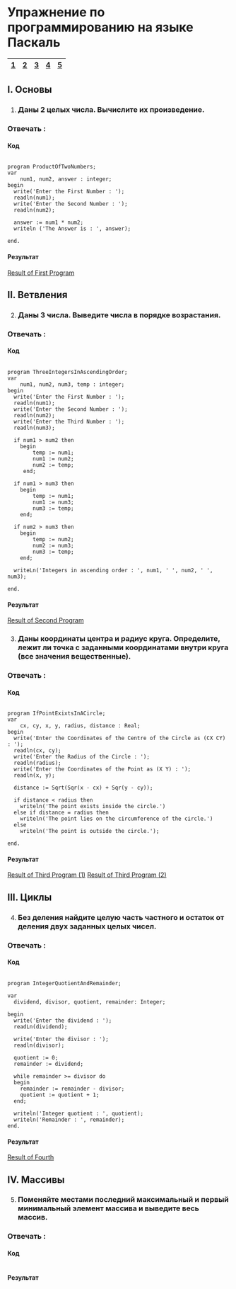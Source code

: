 # Упражнение по программированию на языке Паскаль

| <a href="#даны-2-целых-числа-вычислите-их-произведение">1</a> | <a href="#даны-3-числа-выведите-числа-в-порядке-возрастания">2</a> | <a href="#даны-координаты-центра-и-радиус-круга-определите-лежит-ли-точка-с-заданными-координатами-внутри-круга-все-значения-вещественные">3</a> | <a href="#без-деления-найдите-целую-часть-частного-и-остаток-от-деления-двух-заданных-целых-чисел">4</a> | <a href="#поменяйте-местами-последний-максимальный-и-первый-минимальный-элемент-массива-и-выведите-весь-массив">5</a> |
|:---|:---|:---|:---|:---|

## I. Основы

1. ### Даны 2 целых числа. Вычислите их произведение.

### Отвечать :

#### Код
```

program ProductOfTwoNumbers;
var
    num1, num2, answer : integer;
begin
  write('Enter the First Number : ');
  readln(num1);
  write('Enter the Second Number : ');
  readln(num2);
  
  answer := num1 * num2;
  writeln ('The Answer is : ', answer);
  
end.

```

#### Результат
[Result of First Program](https://raw.githubusercontent.com/FakeCoder01/TGU/main/1st%20Semester/Task%201/images/1.png)


## II. Ветвления

2. ### Даны 3 числа. Выведите числа в порядке возрастания.

### Отвечать :

#### Код
```

program ThreeIntegersInAscendingOrder;
var
    num1, num2, num3, temp : integer;
begin
  write('Enter the First Number : ');
  readln(num1);
  write('Enter the Second Number : ');
  readln(num2);
  write('Enter the Third Number : ');
  readln(num3);
  
  if num1 > num2 then
    begin
        temp := num1;
        num1 := num2;
        num2 := temp;
     end;
  
  if num1 > num3 then
    begin
        temp := num1;
        num1 := num3;
        num3 := temp;
    end;
  
  if num2 > num3 then
    begin
        temp := num2;
        num2 := num3;
        num3 := temp;
    end;
  
  writeLn('Integers in ascending order : ', num1, ' ', num2, ' ', num3);
  
end.

```

#### Результат
[Result of Second Program](https://raw.githubusercontent.com/FakeCoder01/TGU/main/1st%20Semester/Task%201/images/2.png)


3. ### Даны координаты центра и радиус круга. Определите, лежит ли точка с заданными координатами внутри круга (все значения вещественные).

### Отвечать :

#### Код
```

program IfPointExixtsInACircle;
var
    cx, cy, x, y, radius, distance : Real;
begin
  write('Enter the Coordinates of the Centre of the Circle as (CX CY) : ');
  readln(cx, cy);
  write('Enter the Radius of the Circle : ');
  readln(radius);
  write('Enter the Coordinates of the Point as (X Y) : ');
  readln(x, y);
  
  distance := Sqrt(Sqr(x - cx) + Sqr(y - cy));
  
  if distance < radius then
    writeln('The point exists inside the circle.')
  else if distance = radius then
    writeln('The point lies on the circumference of the circle.')
  else
    writeln('The point is outside the circle.');
  
end.

```

#### Результат
[Result of Third Program (1)](https://raw.githubusercontent.com/FakeCoder01/TGU/main/1st%20Semester/Task%201/images/3-1.png)
[Result of Third Program (2)](https://raw.githubusercontent.com/FakeCoder01/TGU/main/1st%20Semester/Task%201/images/3-2.png)


## III. Циклы

4. ### Без деления найдите целую часть частного и остаток от деления двух заданных целых чисел.

### Отвечать :

#### Код
```

program IntegerQuotientAndRemainder;

var
  dividend, divisor, quotient, remainder: Integer;

begin
  write('Enter the dividend : ');
  readLn(dividend);
  
  write('Enter the divisor : ');
  readln(divisor);
  
  quotient := 0;
  remainder := dividend;
  
  while remainder >= divisor do
  begin
    remainder := remainder - divisor;
    quotient := quotient + 1;
  end;
  
  writeln('Integer quotient : ', quotient);
  writeln('Remainder : ', remainder);
end.

```

#### Результат
[Result of Fourth](https://raw.githubusercontent.com/FakeCoder01/TGU/main/1st%20Semester/Task%201/images/4.png)


## IV. Массивы

5. ### Поменяйте местами последний максимальный и первый минимальный элемент массива и выведите весь массив.

### Отвечать :

#### Код


```

```

#### Результат